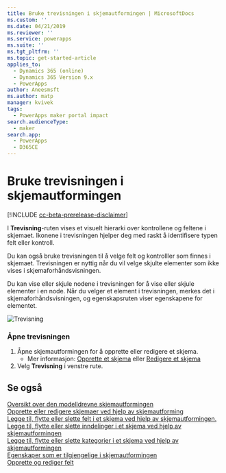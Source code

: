 ```yaml
---
title: Bruke trevisningen i skjemautformingen | MicrosoftDocs
ms.custom: ''
ms.date: 04/21/2019
ms.reviewer: ''
ms.service: powerapps
ms.suite: ''
ms.tgt_pltfrm: ''
ms.topic: get-started-article
applies_to:
  - Dynamics 365 (online)
  - Dynamics 365 Version 9.x
  - PowerApps
author: Aneesmsft
ms.author: matp
manager: kvivek
tags:
  - PowerApps maker portal impact
search.audienceType:
  - maker
search.app:
  - PowerApps
  - D365CE
---
```


# <a name="using-the-tree-view-in-the-form-designer"></a>Bruke trevisningen i skjemautformingen
[!INCLUDE [cc-beta-prerelease-disclaimer](../../includes/cc-beta-prerelease-disclaimer.md)]

I  **Trevisning**-ruten vises et visuelt hierarki over kontrollene og feltene i skjemaet. Ikonene i trevisningen hjelper deg med raskt å identifisere typen felt eller kontroll. 

Du kan også bruke trevisningen til å velge felt og kontrolller som finnes i skjemaet. Trevisningen er nyttig når du vil velge skjulte elementer som ikke vises i skjemaforhåndsvisningen. 

Du kan vise eller skjule nodene i trevisningen for å vise eller skjule elementer i en node. Når du velger et element i trevisningen, merkes det i skjemaforhåndsvisningen, og egenskapsruten viser egenskapene for elementet. 

   ![Trevisning](media/tree-view.png)

### <a name="open-the-tree-view"></a>Åpne trevisningen 
1. Åpne skjemautformingen for å opprette eller redigere et skjema. 
    - Mer informasjon: [Opprette et skjema](create-and-edit-forms.md#create-a-form) eller [Redigere et skjema](create-and-edit-forms.md#edit-a-form)
2. Velg **Trevisning** i venstre rute.

## <a name="see-also"></a>Se også
[Oversikt over den modelldrevne skjemautformingen](form-designer-overview.md)  
[Opprette eller redigere skjemaer ved hjelp av skjemautforming](create-and-edit-forms.md)  
[Legge til, flytte eller slette felt i et skjema ved hjelp av skjemautformingen.](add-move-or-delete-fields-on-form.md)  
[Legge til, flytte eller slette inndelinger i et skjema ved hjelp av skjemautformingen](add-move-or-delete-sections-on-form.md)  
[Legge til, flytte eller slette kategorier i et skjema ved hjelp av skjemautformingen](add-move-or-delete-tabs-on-form.md)  
[Egenskaper som er tilgjengelige i skjemautformingen](form-designer-properties.md)  
[Opprette og rediger felt](../common-data-service/create-edit-field-portal.md)
